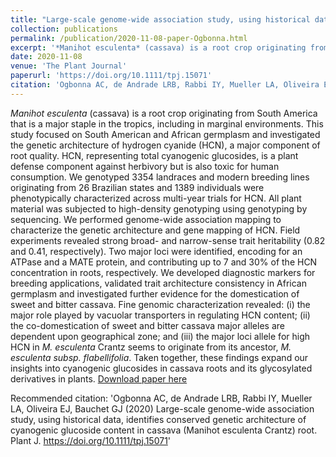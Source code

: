 ```yaml
---
title: "Large-scale genome-wide association study, using historical data, identifies conserved genetic architecture of cyanogenic glucoside content in cassava (*Manihot esculenta* Crantz) root"
collection: publications
permalink: /publication/2020-11-08-paper-Ogbonna.html
excerpt: '*Manihot esculenta* (cassava) is a root crop originating from South America that is a major staple in the tropics, including in marginal environments. This study focused on South American and African germplasm and investigated the genetic architecture of hydrogen cyanide (HCN), a major component of root quality. HCN, representing total cyanogenic glucosides, is a plant defense component against herbivory but is also toxic for human consumption. We genotyped 3354 landraces and modern breeding lines originating from 26 Brazilian states and 1389 individuals were phenotypically characterized across multi-year trials for HCN. All plant material was subjected to high-density genotyping using genotyping by sequencing. We performed genome-wide association mapping to characterize the genetic architecture and gene mapping of HCN. Field experiments revealed strong broad- and narrow-sense trait heritability (0.82 and 0.41, respectively). Two major loci were identified, encoding for an ATPase and a MATE protein, and contributing up to 7 and 30% of the HCN concentration in roots, respectively. We developed diagnostic markers for breeding applications, validated trait architecture consistency in African germplasm and investigated further evidence for the domestication of sweet and bitter cassava. Fine genomic characterization revealed: (i) the major role played by vacuolar transporters in regulating HCN content; (ii) the co-domestication of sweet and bitter cassava major alleles are dependent upon geographical zone; and (iii) the major loci allele for high HCN in *M. esculenta* Crantz seems to originate from its ancestor, *M. esculenta subsp. flabellifolia*. Taken together, these findings expand our insights into cyanogenic glucosides in cassava roots and its glycosylated devatives in plants.'
date: 2020-11-08
venue: 'The Plant Journal'
paperurl: 'https://doi.org/10.1111/tpj.15071'
citation: 'Ogbonna AC, de Andrade LRB, Rabbi IY, Mueller LA, Oliveira EJ, Bauchet GJ (2020) Large-scale genome-wide association study, using historical data, identifies conserved genetic architecture of cyanogenic glucoside content in cassava (*Manihot esculenta* Crantz) root. Plant J. https://doi.org/10.1111/tpj.15071'
---
```

*Manihot esculenta* (cassava) is a root crop originating from South America that is a major staple in the tropics, including in marginal environments. This study focused on South American and African germplasm and investigated the genetic architecture of hydrogen cyanide (HCN), a major component of root quality. HCN, representing total cyanogenic glucosides, is a plant defense component against herbivory but is also toxic for human consumption. We genotyped 3354 landraces and modern breeding lines originating from 26 Brazilian states and 1389 individuals were phenotypically characterized across multi-year trials for HCN. All plant material was subjected to high-density genotyping using genotyping by sequencing. We performed genome-wide association mapping to characterize the genetic architecture and gene mapping of HCN. Field experiments revealed strong broad- and narrow-sense trait heritability (0.82 and 0.41, respectively). Two major loci were identified, encoding for an ATPase and a MATE protein, and contributing up to 7 and 30% of the HCN concentration in roots, respectively. We developed diagnostic markers for breeding applications, validated trait architecture consistency in African germplasm and investigated further evidence for the domestication of sweet and bitter cassava. Fine genomic characterization revealed: (i) the major role played by vacuolar transporters in regulating HCN content; (ii) the co-domestication of sweet and bitter cassava major alleles are dependent upon geographical zone; and (iii) the major loci allele for high HCN in *M. esculenta* Crantz seems to originate from its ancestor, *M. esculenta subsp. flabellifolia*. Taken together, these findings expand our insights into cyanogenic glucosides in cassava roots and its glycosylated derivatives in plants.
[Download paper here](https://doi.org/10.1111/tpj.15071)

Recommended citation: 'Ogbonna AC, de Andrade LRB, Rabbi IY, Mueller LA, Oliveira EJ, Bauchet GJ (2020) Large-scale genome-wide association study, using historical data, identifies conserved genetic architecture of cyanogenic glucoside content in cassava (Manihot esculenta Crantz) root. Plant J. https://doi.org/10.1111/tpj.15071'
